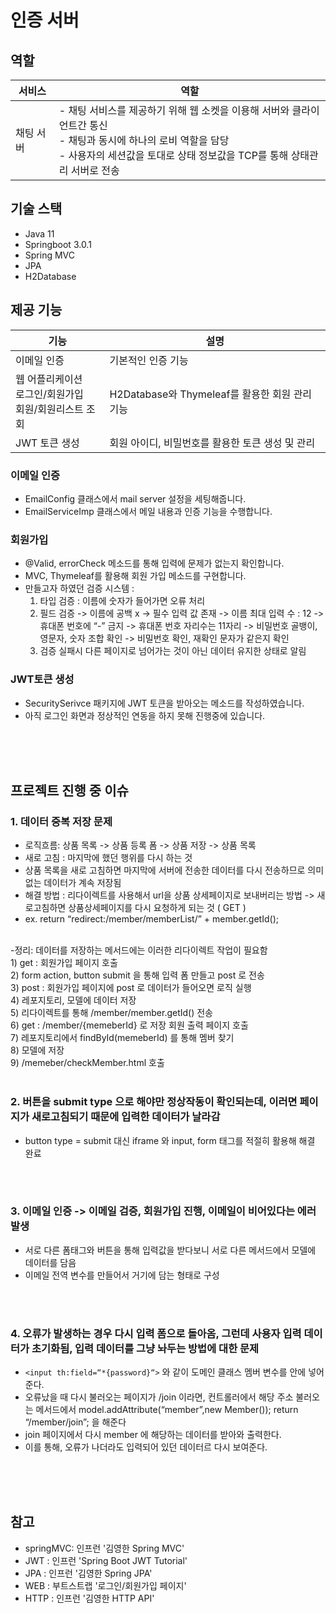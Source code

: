 # 인증 서버
## 역할
|서비스|역할|
|---|---|
|채팅 서버|- 채팅 서비스를 제공하기 위해 웹 소켓을 이용해 서버와 클라이언트간 통신<br>- 채팅과 동시에 하나의 로비 역할을 담당<br>- 사용자의 세션값을 토대로 상태 정보값을 TCP를 통해 상태관리 서버로 전송|
## 기술 스택
- Java 11
- Springboot 3.0.1
- Spring MVC
- JPA
- H2Database
## 제공 기능
|기능|설명|
|---|---|
|이메일 인증 | 기본적인 인증 기능 |
|웹 어플리케이션 <br> 로그인/회원가입 <br> 회원/회원리스트 조회 | H2Database와 Thymeleaf를 활용한 회원 관리 기능|
|JWT 토큰 생성 | 회원 아이디, 비밀번호를 활용한 토큰 생성 및 관리|
### 이메일 인증
- EmailConfig 클래스에서 mail server 설정을 세팅해줍니다.
- EmailServiceImp 클래스에서 메일 내용과 인증 기능을 수행합니다.
### 회원가입
- @Valid, errorCheck 메소드를 통해 입력에 문제가 없는지 확인합니다.
- MVC, Thymeleaf를 활용해 회원 가입 메소드를 구현합니다.
- 만들고자 하였던 검증 시스템 :
    1) 타입 검증 : 이름에 숫자가 들어가면 오류 처리
    2) 필드 검증
     -> 이름에 공백 x
     -> 필수 입력 값 존재
     -> 이름 최대 입력 수 : 12
     -> 휴대폰 번호에 “-” 금지
     -> 휴대폰 번호 자리수는 11자리
     -> 비밀번호 골뱅이, 영문자, 숫자 조합 확인
     -> 비밀번호 확인, 재확인 문자가 같은지 확인
    3) 검증 실패시 다른 페이지로 넘어가는 것이 아닌 데이터 유지한 상태로 알림
### JWT토큰 생성
- SecuritySerivce 패키지에 JWT 토큰을 받아오는 메소드를 작성하였습니다.
- 아직 로그인 화면과 정상적인 연동을 하지 못해 진행중에 있습니다.
<br/>
<br/>
<br/>

## 프로젝트 진행 중 이슈
### 1. 데이터 중복 저장 문제
- 로직흐름: 상품 목록 -> 상품 등록 폼 -> 상품 저장 -> 상품 목록
- 새로 고침 : 마지막에 했던 행위를 다시 하는 것
- 상품 목록을 새로 고침하면 마지막에 서버에 전송한 데이터를 다시 전송하므로
  의미없는 데이터가 계속 저장됨
- 해결 방법 : 리다이렉트를 사용해서 url을 상품 상세페이지로 보내버리는 방법
    -> 새로고침하면 상품상세페이지를 다시 요청하게 되는 것 ( GET )
- ex. return “redirect:/member/memberList/” + member.getId();
<br/>
-정리: 데이터를 저장하는 메서드에는 이러한 리다이렉트 작업이 필요함<br/>
 1) get : 회원가입 페이지 호출       <br/>
 2) form action, button submit 을 통해 입력 폼 만들고 post 로 전송     <br/> 
 3) post : 회원가입 페이지에 post 로 데이터가 들어오면 로직 실행      <br/>
 4) 레포지토리, 모델에 데이터 저장      <br/>
 5) 리다이렉트를 통해 /member/member.getId() 전송      <br/>
 6) get : /member/{memeberId} 로 저장 회원 출력 페이지 호출    <br/>  
 7) 레포지토리에서 findById(memeberId) 를 통해 멤버 찾기   <br/>   
 8) 모델에 저장      <br/>
 9) /memeber/checkMember.html 호출     
<br/>
<br/>

### 2. 버튼을 submit type 으로 해야만 정상작동이 확인되는데, 이러면 페이지가 새로고침되기 때문에 입력한 데이터가 날라감
- button type = submit 대신 iframe 와 input, form 태그를 적절히 활용해 해결 완료
<br/>
<br/>

### 3. 이메일 인증 -> 이메일 검증, 회원가입 진행, 이메일이 비어있다는 에러 발생
- 서로 다른 폼태그와 버튼을 통해 입력값을 받다보니 서로 다른 메서드에서 모델에 데이터를 담음
- 이메일 전역 변수를 만들어서 거기에 담는 형태로 구성
<br/>
<br/>

### 4. 오류가 발생하는 경우 다시 입력 폼으로 돌아옴, 그런데 사용자 입력 데이터가 초기화됨, 입력 데이터를 그냥 놔두는 방법에 대한 문제
- `<input th:field=“*{password}“>` 와 같이 도메인 클래스 멤버 변수를 안에 넣어준다.
- 오류났을 때 다시 불러오는 페이지가 /join 이라면, 컨트롤러에서 해당 주소 불러오는 메서드에서
  model.addAttribute(“member”,new Member());
  return “/member/join”; 을 해준다
- join 페이지에서 다시 member 에 해당하는 데이터를 받아와 출력한다.
- 이를 통해, 오류가 나더라도 입력되어 있던 데이터르 다시 보여준다.
<br/>
<br/>
<br/>

## 참고
- springMVC: 인프런 '김영한 Spring MVC'
- JWT : 인프런 'Spring Boot JWT Tutorial'
- JPA : 인프런 '김영한 Spring JPA'
- WEB : 부트스트랩 '로그인/회원가입 페이지'
- HTTP : 인프런 '김영한 HTTP API'